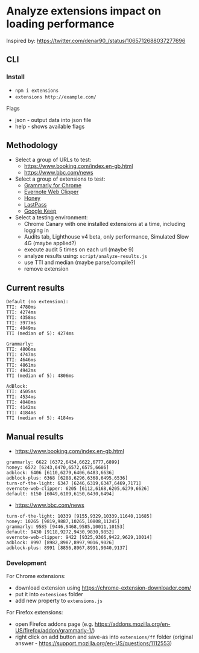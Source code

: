 # Analyze extensions impact on loading performance

Inspired by: https://twitter.com/denar90_/status/1065712688037277696

## CLI

### Install
- `npm i extensions`
- `extensions http://example.com/`

Flags
- json - output data into json file
- help - shows available flags

## Methodology

- Select a group of URLs to test:
  - https://www.booking.com/index.en-gb.html
  - https://www.bbc.com/news
- Select a group of extensions to test:
  - [Grammarly for Chrome](https://chrome.google.com/webstore/detail/grammarly-for-chrome/kbfnbcaeplbcioakkpcpgfkobkghlhen)
  - [Evernote Web Clipper](https://chrome.google.com/webstore/detail/evernote-web-clipper/pioclpoplcdbaefihamjohnefbikjilc)
  - [Honey](https://chrome.google.com/webstore/detail/honey/bmnlcjabgnpnenekpadlanbbkooimhnj)
  - [LastPass](https://chrome.google.com/webstore/detail/lastpass-free-password-ma/hdokiejnpimakedhajhdlcegeplioahd)
  - [Google Keep](https://chrome.google.com/webstore/detail/google-keep-chrome-extens/lpcaedmchfhocbbapmcbpinfpgnhiddi)
- Select a testing environment:
  - Chrome Canary with one installed extensions at a time, including logging in
  - Audits tab, Lighthouse v4 beta, only performance, Simulated Slow 4G (maybe applied?)
  - execute audit 5 times on each url (maybe 9)
  - analyze results using: `script/analyze-results.js`
  - use TTI and median (maybe parse/compile?)
  - remove extension

## Current results

```
Default (no extension):
TTI: 4780ms
TTI: 4274ms
TTI: 4358ms
TTI: 3977ms
TTI: 4049ms
TTI (median of 5): 4274ms

Grammarly:
TTI: 4806ms
TTI: 4747ms
TTI: 4646ms
TTI: 4861ms
TTI: 4942ms
TTI (median of 5): 4806ms

AdBlock:
TTI: 4505ms
TTI: 4534ms
TTI: 4048ms
TTI: 4142ms
TTI: 4184ms
TTI (median of 5): 4184ms
```

## Manual results

- https://www.booking.com/index.en-gb.html

```
grammarly: 6622 [6372,6434,6622,6777,6899]
honey: 6572 [6243,6470,6572,6575,6686]
adblock: 6406 [6110,6279,6406,6483,6636]
adblock-plus: 6368 [6288,6296,6368,6495,6536]
turn-of-the-light: 6347 [6246,6319,6347,6469,7171]
evernote-web-clipper: 6205 [6112,6168,6205,6279,6626]
default: 6150 [6049,6109,6150,6430,6494]
```

- https://www.bbc.com/news

```
turn-of-the-light: 10339 [9155,9329,10339,11640,11685]
honey: 10265 [9819,9887,10265,10808,11245]
grammarly: 9585 [9446,9468,9585,10011,10153]
default: 9430 [9118,9272,9430,9830,9852]
evernote-web-clipper: 9422 [9325,9366,9422,9629,10014]
adblock: 8997 [8982,8987,8997,9016,9026]
adblock-plus: 8991 [8856,8967,8991,9040,9137]
```

### Development

For Chrome extensions:

- download extension using https://chrome-extension-downloader.com/
- put it into `extensions` folder
- add new property to `extensions.js`

For Firefox extensions:

- open Firefox addons page (e.g. https://addons.mozilla.org/en-US/firefox/addon/grammarly-1/)
- right click on add button and save-as into `extensions/ff` folder 
(original answer - https://support.mozilla.org/en-US/questions/1112553)